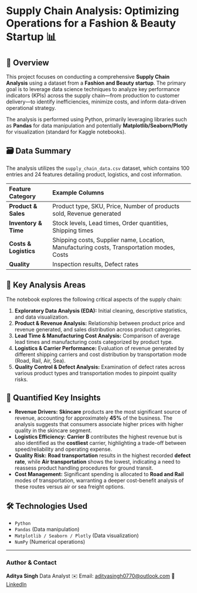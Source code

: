 # Supply Chain Analysis: Optimizing Operations for a Fashion & Beauty Startup 📊

## 📄 Overview

This project focuses on conducting a comprehensive **Supply Chain Analysis** using a dataset from a **Fashion and Beauty startup**. The primary goal is to leverage data science techniques to analyze key performance indicators (KPIs) across the supply chain—from production to customer delivery—to identify inefficiencies, minimize costs, and inform data-driven operational strategy.

The analysis is performed using Python, primarily leveraging libraries such as **Pandas** for data manipulation and potentially **Matplotlib/Seaborn/Plotly** for visualization (standard for Kaggle notebooks).

## 🗃️ Data Summary

The analysis utilizes the `supply_chain_data.csv` dataset, which contains 100 entries and 24 features detailing product, logistics, and cost information.

| Feature Category | Example Columns |
| :--- | :--- |
| **Product & Sales** | Product type, SKU, Price, Number of products sold, Revenue generated |
| **Inventory & Time** | Stock levels, Lead times, Order quantities, Shipping times |
| **Costs & Logistics** | Shipping costs, Supplier name, Location, Manufacturing costs, Transportation modes, Costs |
| **Quality** | Inspection results, Defect rates |

## 🚀 Key Analysis Areas

The notebook explores the following critical aspects of the supply chain:

1.  **Exploratory Data Analysis (EDA):** Initial cleaning, descriptive statistics, and data visualization.
2.  **Product & Revenue Analysis:** Relationship between product price and revenue generated, and sales distribution across product categories.
3.  **Lead Time & Manufacturing Cost Analysis:** Comparison of average lead times and manufacturing costs categorized by product type.
4.  **Logistics & Carrier Performance:** Evaluation of revenue generated by different shipping carriers and cost distribution by transportation mode (Road, Rail, Air, Sea).
5.  **Quality Control & Defect Analysis:** Examination of defect rates across various product types and transportation modes to pinpoint quality risks.

## 🎯 Quantified Key Insights

* **Revenue Drivers:** **Skincare** products are the most significant source of revenue, accounting for approximately **45%** of the business. The analysis suggests that consumers associate higher prices with higher quality in the skincare segment.
* **Logistics Efficiency:** **Carrier B** contributes the highest revenue but is also identified as the **costliest** carrier, highlighting a trade-off between speed/reliability and operating expense.
* **Quality Risk:** **Road transportation** results in the highest recorded **defect rate**, while **Air transportation** shows the lowest, indicating a need to reassess product handling procedures for ground transit.
* **Cost Management:** Significant spending is allocated to **Road and Rail** modes of transportation, warranting a deeper cost-benefit analysis of these routes versus air or sea freight options.

## 🛠️ Technologies Used

* `Python`
* `Pandas` (Data manipulation)
* `Matplotlib / Seaborn / Plotly` (Data visualization)
* `NumPy` (Numerical operations)

---

### Author & Contact

**Aditya Singh**
Data Analyst
✉️ Email: adityasingh0770@outlook.com
🔗 [LinkedIn](https://www.linkedin.com/in/adityasingh-it/)